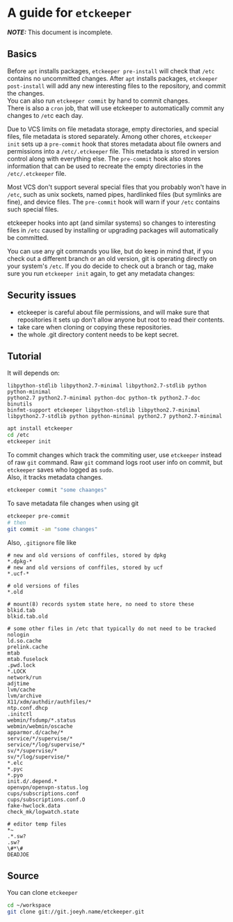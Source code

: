 # A guide for `etckeeper`

_**NOTE:**_ This document is incomplete.

## Basics

Before `apt` installs packages, `etckeeper pre-install` will check that `/etc` 
contains no uncommitted changes. After `apt` installs packages, 
`etckeeper post-install` will add any new interesting files to the repository, 
and commit the changes.  
You can also run `etckeeper commit` by hand to commit changes.  
There is also a `cron` job, that will use etckeeper to automatically commit any 
changes to `/et`c each day.

Due to VCS limits on file metadata storage, empty directories, and special
files, file metadata is stored separately. Among other chores, `etckeeper init` 
sets up a `pre-commit` hook that stores metadata about file owners and 
permissions into a `/etc/.etckeeper` file. This metadata is stored in version 
control along with everything else. The `pre-commit` hook also stores 
information that can be used to recreate the empty directories in the 
`/etc/.etckeeper` file.

Most VCS don't support several special files that you probably won't have in 
`/etc`, such as unix sockets, named pipes, hardlinked files (but symlinks are 
fine), and device files. The `pre-commit` hook will warn if your `/etc` 
contains such special files.

etckeeper hooks into apt (and similar systems) so changes to interesting 
files in `/etc` caused by installing or upgrading packages will automatically 
be committed.


You can use any git commands you like, but do keep in mind that, if you check 
out a different branch or an old version, git is operating directly on your 
system's `/etc`. If you do decide to check out a branch or tag, make sure you 
run `etckeeper init` again, to get any metadata changes:

## Security issues

- etckeeper is careful about file permissions, and will make sure that 
  repositories it sets up don't allow anyone but root to read their contents.
- take care when cloning or copying these repositories.
- the whole .git directory content needs to be kept secret.

## Tutorial

It will depends on:

```
libpython-stdlib libpython2.7-minimal libpython2.7-stdlib python python-minimal 
python2.7 python2.7-minimal python-doc python-tk python2.7-doc binutils 
binfmt-support etckeeper libpython-stdlib libpython2.7-minimal 
libpython2.7-stdlib python python-minimal python2.7 python2.7-minimal
```

``` bash
apt install etckeeper
cd /etc
etckeeper init
```

To commit changes which track the commiting user, use `etckeeper` instead of raw
`git` command. Raw `git` command logs root user info on commit, but `etckeeper`
saves who logged as `sudo`.  
Also, it tracks metadata changes.

``` bash
etckeeper commit "some chaanges"
```

To save metadata file changes when using git

``` bash
etckeeper pre-commit
# then
git commit -am "some changes"
```

Also, `.gitignore` file like

```
# new and old versions of conffiles, stored by dpkg
*.dpkg-*
# new and old versions of conffiles, stored by ucf
*.ucf-*

# old versions of files
*.old

# mount(8) records system state here, no need to store these
blkid.tab
blkid.tab.old

# some other files in /etc that typically do not need to be tracked
nologin
ld.so.cache
prelink.cache
mtab
mtab.fuselock
.pwd.lock
*.LOCK
network/run
adjtime
lvm/cache
lvm/archive
X11/xdm/authdir/authfiles/*
ntp.conf.dhcp
.initctl
webmin/fsdump/*.status
webmin/webmin/oscache
apparmor.d/cache/*
service/*/supervise/*
service/*/log/supervise/*
sv/*/supervise/*
sv/*/log/supervise/*
*.elc
*.pyc
*.pyo
init.d/.depend.*
openvpn/openvpn-status.log
cups/subscriptions.conf
cups/subscriptions.conf.O
fake-hwclock.data
check_mk/logwatch.state

# editor temp files
*~
.*.sw?
.sw?
\#*\#
DEADJOE

```

## Source

You can clone `etckeeper`

``` bash
cd ~/workspace
git clone git://git.joeyh.name/etckeeper.git
```


